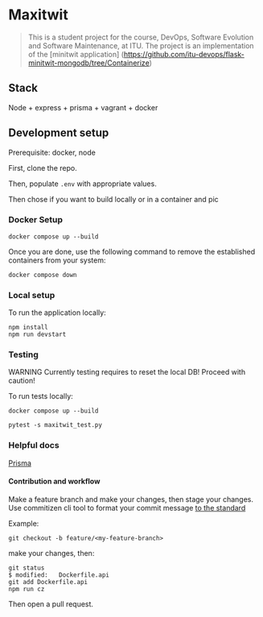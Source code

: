 # Maxitwit
> This is a student project for the course, DevOps, Software Evolution and Software Maintenance, at ITU.
The project is an implementation of the [minitwit application] (https://github.com/itu-devops/flask-minitwit-mongodb/tree/Containerize)

## Stack

Node + express + prisma + vagrant + docker

## Development setup

Prerequisite: docker, node

First, clone the repo.

Then, populate ```.env``` with appropriate values. 

Then chose if you want to build locally or in a container and pic

### Docker Setup

```
docker compose up --build
```

Once you are done, use the following command to remove the established containers from your system:

```
docker compose down
```

### Local setup

To run the application locally:

```
npm install
npm run devstart 
```

### Testing
WARNING Currently testing requires to reset the local DB! Proceed with caution!

To run tests locally:
```
docker compose up --build
```
```
pytest -s maxitwit_test.py
```

### Helpful docs

[Prisma](https://www.prisma.io/docs)


#### Contribution and workflow

Make a feature branch and make your changes, then stage your changes. Use commitizen cli tool to format your commit message [to the standard](https://www.conventionalcommits.org/en/v1.0.0/#summary)

Example:


```
git checkout -b feature/<my-feature-branch>
```

make your changes, then:

```
git status
$ modified:   Dockerfile.api
git add Dockerfile.api
npm run cz
```

Then open a pull request.
